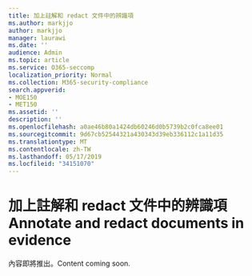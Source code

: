 ```yaml
---
title: 加上註解和 redact 文件中的辨識項
ms.author: markjjo
author: markjjo
manager: laurawi
ms.date: ''
audience: Admin
ms.topic: article
ms.service: O365-seccomp
localization_priority: Normal
ms.collection: M365-security-compliance
search.appverid:
- MOE150
- MET150
ms.assetid: ''
description: ''
ms.openlocfilehash: a0ae46b80a1424db60246d0b5739b2c0fca8ee01
ms.sourcegitcommit: 9d67cb52544321a430343d39eb336112c1a11d35
ms.translationtype: MT
ms.contentlocale: zh-TW
ms.lasthandoff: 05/17/2019
ms.locfileid: "34151070"
---
```

# <a name="annotate-and-redact-documents-in-evidence"></a><span data-ttu-id="6c4c6-102">加上註解和 redact 文件中的辨識項</span><span class="sxs-lookup"><span data-stu-id="6c4c6-102">Annotate and redact documents in evidence</span></span>

<span data-ttu-id="6c4c6-103">內容即將推出。</span><span class="sxs-lookup"><span data-stu-id="6c4c6-103">Content coming soon.</span></span>